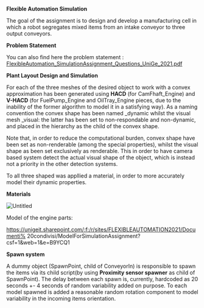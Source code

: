 **Flexible Automation Simulation**

The goal of the assignment is to design and develop a manufacturing cell in which a robot segregates mixed items from an intake conveyor to three output conveyors.

**Problem Statement**

You can also find here the problem statement :
[FlexibleAutomation_SimulationAssignment_Questions_UniGe_2021.pdf](https://github.com/Farzinsvi/FlexibleAutomation_Simulation/files/7699222/FlexibleAutomation_SimulationAssignment_Questions_UniGe_2021.pdf)

**Plant Layout Design and Simulation**

For each of the three meshes of the desired object to work with a convex approximation has been generated using **HACD** (for CamFhaft_Engine) and **V-HACD** (for FuelPump_Engine and OilTray_Engine pieces, due to the inability of the former algorithm to model it in a satisfying way). As a naming convention the convex shape has been named _dynamic whilst the visual mesh _visual: the latter has been set to non-respondable and non-dynamic, and placed in the hierarchy as the child of the convex shape.

Note that, in order to reduce the computational burden, convex shape have been set as non-renderable (among the special properties), whilst the visual shape as been set exclusively as renderable. This in order to have camera based system detect the actual visual shape of the object, which is instead not a priority in the other detection systems.

To all three shaped was appllied a material, in order to more accurately model their dynamic properties.

**Materials**

![Untitled](https://user-images.githubusercontent.com/74813983/145723072-90c5ee0a-9b1c-425d-bb67-8bb082dfcf53.png)

Model of the engine parts:

https://unigeit.sharepoint.com/:f:/r/sites/FLEXIBLEAUTOMATION2021/Documenti%
20condivisi/ModelForSimulationAssignment?csf=1&web=1&e=B9YCQ1


**Spawn system**

A dummy object (SpawnPoint, child of ConveyorIn) is responsible to spawn the items via its child script(by using **Proximity sensor spawner** as child of SpawnPoint). The delay between each spawn is, currently, hardcoded as 20 seconds +- 4 seconds of random variability added on purpose. To each model spawned is added a reasonable random rotation component to model variability in the incoming items orientation.
